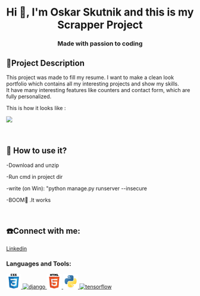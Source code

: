 <h1 align="center">Hi 👋, I'm Oskar Skutnik and this is my Scrapper Project</h1>
<h3 align="center">Made with passion to coding </h3>

<h2>📄Project Description </h2>
<p>This project was made to fill my resume. I want to make a clean look portfolio which contains all my interesting projects and show my skills.<br>
   It have many interesting features like counters and contact form, which are fully personalized.</p>
<p> This is how it looks like :</p>
<p>
    <img src="https://github.com/Wirtix/scrapper/assets/163426241/af0b5b96-d2fe-47ec-8d50-442b2811cf8b" width="720" />
</p>


<p><br></p>

<h2>🔧 How to use it? </h2>

   
<p>-Download and unzip</p>
<p>-Run cmd in project dir</p>
<p>-write (on Win): "python manage.py runserver --insecure</p>
<p>-BOOM🎉 .It works</p>

<p><br></p>



<h2 align="left">☎️Connect with me:</h2>
<p><a href="https://www.linkedin.com/in/oskar-skutnik-082b35307/">Linkedin </a></p>
<p align="left">
</p>

<h3 align="left">Languages and Tools:</h3>
<p align="left"> <a href="https://www.w3schools.com/css/" target="_blank" rel="noreferrer"> <img src="https://raw.githubusercontent.com/devicons/devicon/master/icons/css3/css3-original-wordmark.svg" alt="css3" width="40" height="40"/> </a> <a href="https://www.djangoproject.com/" target="_blank" rel="noreferrer"> <img src="https://cdn.worldvectorlogo.com/logos/django.svg" alt="django" width="40" height="40"/> </a> <a href="https://www.w3.org/html/" target="_blank" rel="noreferrer"> <img src="https://raw.githubusercontent.com/devicons/devicon/master/icons/html5/html5-original-wordmark.svg" alt="html5" width="40" height="40"/> </a> <a href="https://www.python.org" target="_blank" rel="noreferrer"> <img src="https://raw.githubusercontent.com/devicons/devicon/master/icons/python/python-original.svg" alt="python" width="40" height="40"/> </a> <a href="https://www.tensorflow.org" target="_blank" rel="noreferrer"> <img src="https://www.vectorlogo.zone/logos/tensorflow/tensorflow-icon.svg" alt="tensorflow" width="40" height="40"/> </a> </p>
